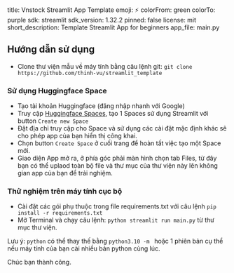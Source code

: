 title: Vnstock Streamlit App Template
emoji: ⚡
colorFrom: green
colorTo: purple
sdk: streamlit
sdk_version: 1.32.2
pinned: false
license: mit
short_description: Template Streamlit App for beginners
app_file: main.py


## Hướng dẫn sử dụng

- Clone thư viện mẫu về máy tính bằng câu lệnh git: `git clone https://github.com/thinh-vu/streamlit_template`

### Sử dụng Huggingface Space
- Tạo tài khoản Huggingface (đăng nhập nhanh với Google)
- Truy cập [Huggingface Spaces](https://huggingface.co/spaces), tạo 1 Spaces sử dụng Streamlit với button `Create new Space`
- Đặt địa chỉ truy cập cho Space và sử dụng các cài đặt mặc định khác sẽ cho phép app của bạn hiển thị công khai.
- Chọn button `Create Space` ở cuối trang để hoàn tất việc tạo một Space mới.
- Giao diện App mở ra, ở phía góc phải màn hình chọn tab Files, từ đây bạn có thể uplaod toàn bộ file và thư mục của thư viện này lên không gian app của bạn để trải nghiệm.

### Thử nghiệm trên máy tính cục bộ
- Cài đặt các gói phụ thuộc trong file requirements.txt với câu lệnh `pip install -r requirements.txt`
- Mở Terminal và chạy câu lệnh: `python streamlit run main.py` từ thư mục thư viện.

Lưu ý: `python` có thể thay thế bằng `python3.10 -m ` hoặc 1 phiên bản cụ thể nếu máy tính của bạn cài nhiều bản python cùng lúc. 

Chúc bạn thành công.
